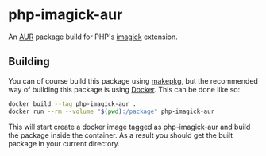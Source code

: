 # php-imagick-aur
An [AUR] package build for PHP's [imagick] extension.

## Building
You can of course build this package using [makepkg], but the recommended way
of building this package is using [Docker].  This can be done like so:

```bash
docker build --tag php-imagick-aur .
docker run --rm --volume "$(pwd):/package" php-imagick-aur
```

This will start create a docker image tagged as php-imagick-aur and build the
package inside the container.  As a result you should get the built package in
your current directory.

[AUR]: https://aur.archlinux.org/
[imagick]: http://pecl.php.net/package/imagick
[makepkg]: https://wiki.archlinux.org/index.php/Makepkg
[Docker]: https://www.docker.com/
